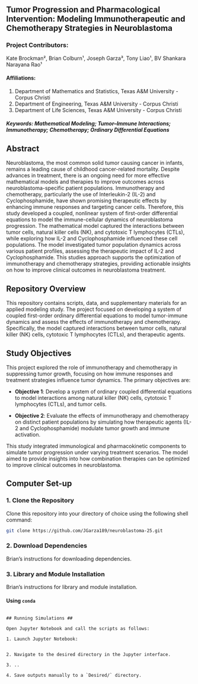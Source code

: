 ## Tumor Progression and Pharmacological Intervention: Modeling Immunotherapeutic and Chemotherapy Strategies in Neuroblastoma

### Project Contributors:  
Kate Brockman², Brian Colburn¹, Joseph Garza³, Tony Liao¹, BV Shankara Narayana Rao¹

#### Affiliations:
1. Department of Mathematics and Statistics, Texas A&M University - Corpus Christi  
3. Department of Engineering, Texas A&M University - Corpus Christi
2. Department of Life Sciences, Texas A&M University - Corpus Christi

##### **Keywords**: Mathematical Modeling; Tumor–Immune Interactions; Immunotherapy; Chemotherapy; Ordinary Differential Equations

## Abstract
Neuroblastoma, the most common solid tumor causing cancer in infants, remains a leading cause of childhood cancer-related mortality. Despite advances in treatment, there is an ongoing need for more effective mathematical models and therapies to improve outcomes across neuroblastoma-specific patient populations. Immunotherapy and chemotherapy, particularly the use of Interleukin-2 (IL-2) and Cyclophosphamide, have shown promising therapeutic effects by enhancing immune responses and targeting cancer cells. Therefore, this study developed a coupled, nonlinear system of first-order differential equations to model the immune-cellular dynamics of neuroblastoma progression. The mathematical model captured the interactions between tumor cells, natural killer cells (NK), and cytotoxic T lymphocytes (CTLs), while exploring how IL-2 and Cyclophosphamide influenced these cell populations. The model investigated tumor population dynamics across various patient profiles, assessing the therapeutic impact of IL-2 and Cyclophosphamide. This studies approach supports the optimization of immunotherapy and chemotherapy strategies, providing actionable insights on how to improve clinical outcomes in neuroblastoma treatment.

## Repository Overview
This repository contains scripts, data, and supplementary materials for an applied modeling study. The project focused on developing a system of coupled first-order ordinary differential equations to model tumor-immune dynamics and assess the effects of immunotherapy and chemotherapy. Specifically, the model captured interactions between tumor cells, natural killer (NK) cells, cytotoxic T lymphocytes (CTLs), and therapeutic agents.

## Study Objectives

This project explored the role of immunotherapy and chemotherapy in suppressing tumor growth, focusing on how immune responses and treatment strategies influence tumor dynamics. The primary objectives are:

- **Objective 1**: Develop a system of ordinary coupled differential equations to model interactions among natural killer (NK) cells, cytotoxic T lymphocytes (CTLs), and tumor cells.

- **Objective 2**: Evaluate the effects of immunotherapy and chemotherapy on distinct patient populations by simulating how therapeutic agents (IL-2 and Cyclophosphamide) modulate tumor growth and immune activation.

This study integrated immunological and pharmacokinetic components to simulate tumor progression under varying treatment scenarios. The model aimed to provide insights into how combination therapies can be optimized to improve clinical outcomes in neuroblastoma.

## Computer Set-up

### 1. Clone the Repository

Clone this repository into your directory of choice using the following shell command:

```bash
git clone https://github.com/JGarza189/neuroblastoma-25.git
```

### 2. Download Dependencies

Brian’s instructions for downloading dependencies.

### 3. Library and Module Installation

Brian’s instructions for library and module installation.

#### Using `conda`

```

## Running Simulations ##

Open Jupyter Notebook and call the scripts as follows:

1. Launch Jupyter Notebook:

   ```
   ```

2. Navigate to the desired directory in the Jupyter interface.

3. ..

4. Save outputs manually to a `Desired/` directory.
